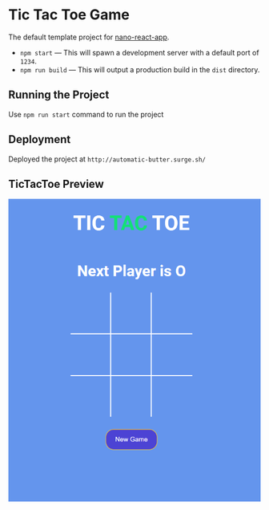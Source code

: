 # Tic Tac Toe Game

The default template project for [nano-react-app](https://github.com/adrianmcli/nano-react-app).

- `npm start` — This will spawn a development server with a default port of `1234`.
- `npm run build` — This will output a production build in the `dist` directory.

## Running the Project
Use `npm run start` command to run the project 

## Deployment

Deployed the project at `http://automatic-butter.surge.sh/`


## TicTacToe Preview

![Screenshot](tictactoe.png)

